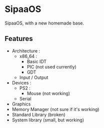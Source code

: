# SipaaOS
SipaaOS, with a new homemade base.

## Features
* Architecture :
  * x86_64 :
      * Basic IDT
      * PIC (not used currently)
      * GDT
  * Input / Output
* Devices :
  * PS2 :
    * Mouse (not working)
  * Serial
* Graphics
* Memory Manager (not sure if it's working)
* Standard Library (broken)
* System library (small, but working) 
      
